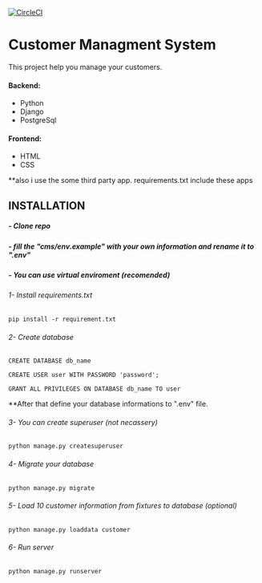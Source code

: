 [![CircleCI](https://circleci.com/gh/kdakis/customer-managment-system/tree/main.svg?style=svg)](https://circleci.com/gh/kdakis/customer-managment-system/tree/main)

# Customer Managment System

This project help you manage your customers.

#### Backend:
* Python
* Django
* PostgreSql
    
#### Frontend:
* HTML
* CSS

**also i use the some third party app. requirements.txt include these apps

## INSTALLATION
##### - Clone repo

##### - fill the "cms/env.example" with your own information and rename it to ".env"

##### - You can use virtual enviroment (recomended)

###### 1- Install requirements.txt
  ```
  pip install -r requirement.txt
  ```
###### 2- Create database
  ```
  CREATE DATABASE db_name

  CREATE USER user WITH PASSWORD 'password';

  GRANT ALL PRIVILEGES ON DATABASE db_name TO user
  ```
  **After that define your database informations to ".env" file.

###### 3- You can create superuser (not necassery)
  ```
  python manage.py createsuperuser 
  ```
###### 4- Migrate your database
  ```
  python manage.py migrate
  ```
###### 5- Load 10 customer information from fixtures to database (optional)
  ```
  python manage.py loaddata customer
  ```
###### 6- Run server 
  ```
  python manage.py runserver 
  ```
